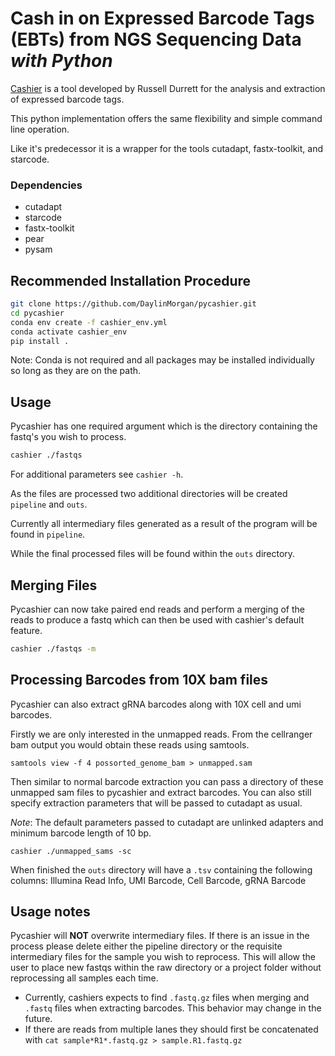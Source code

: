 

# Cash in on Expressed Barcode Tags (EBTs) from NGS Sequencing Data *with Python*

[Cashier](https://github.com/russelldurrett/cashier) is a tool developed by Russell Durrett for the analysis and extraction of expressed barcode tags.

This python implementation offers the same flexibility and simple command line operation.

Like it's predecessor it is a wrapper for the tools cutadapt, fastx-toolkit, and starcode.

### Dependencies
- cutadapt
- starcode
- fastx-toolkit
- pear
- pysam

## Recommended Installation Procedure

```bash
git clone https://github.com/DaylinMorgan/pycashier.git
cd pycashier
conda env create -f cashier_env.yml
conda activate cashier_env
pip install .
```

Note: Conda is not required and all packages may be installed individually so long as they are on the path.

## Usage

Pycashier has one required argument which is the directory containing the fastq's you wish to process.

```bash
cashier ./fastqs
```
For additional parameters see `cashier -h`.

As the files are processed two additional directories will be created `pipeline` and `outs`.

Currently all intermediary files generated as a result of the program will be found in `pipeline`.

While the final processed files will be found within the `outs` directory.

## Merging Files

Pycashier can now take paired end reads and perform a merging of the reads to produce a fastq which can then be used with cashier's default feature.
```bash
cashier ./fastqs -m
``` 

## Processing Barcodes from 10X bam files

Pycashier can also extract gRNA barcodes along with 10X cell and umi barcodes. 

Firstly we are only interested in the unmapped reads. From the cellranger bam output you would obtain these reads using samtools.

```
samtools view -f 4 possorted_genome_bam > unmapped.sam
```
Then similar to normal barcode extraction you can pass a directory of these unmapped sam files to pycashier and extract barcodes. You can also still specify extraction parameters that will be passed to cutadapt as usual. 

*Note*: The default parameters passed to cutadapt are unlinked adapters and minimum barcode length of 10 bp. 

```
cashier ./unmapped_sams -sc 
```
When finished the `outs` directory will have a `.tsv` containing the following columns: Illumina Read Info, UMI Barcode, Cell Barcode, gRNA Barcode


## Usage notes
 Pycashier will **NOT** overwrite intermediary files. If there is an issue in the process please delete either the pipeline directory or the requisite intermediary files for the sample you wish to reprocess. This will allow the user to place new fastqs within the raw directory or a project folder without reprocessing all samples each time.
- Currently, cashiers expects to find `.fastq.gz` files when merging and `.fastq` files when extracting barcodes. This behavior may change in the future.
- If there are reads from multiple lanes they should first be concatenated with `cat sample*R1*.fastq.gz > sample.R1.fastq.gz`
